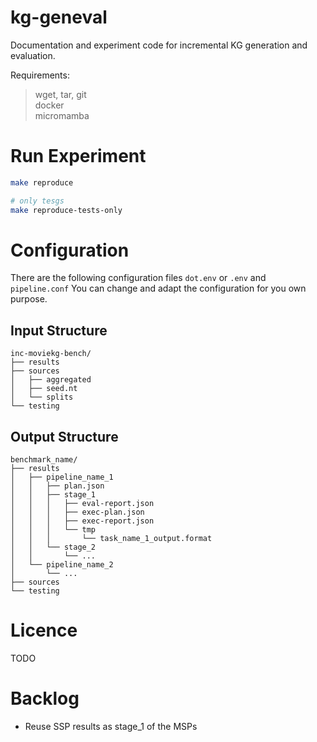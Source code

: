 # kg-geneval
Documentation and experiment code for incremental KG generation and evaluation.

Requirements:
> wget, tar, git \
> docker \
> micromamba

# Run Experiment

```bash
make reproduce

# only tesgs
make reproduce-tests-only
```

# Configuration
There are the following configuration files `dot.env` or `.env` and `pipeline.conf`
You can change and adapt the configuration for you own purpose.

## Input Structure
```
inc-moviekg-bench/
├── results
├── sources
│   ├── aggregated
│   ├── seed.nt
│   └── splits
└── testing
```

## Output Structure

```
benchmark_name/
├── results
│   ├── pipeline_name_1
│   │   ├── plan.json
│   │   ├── stage_1
│   │   │   ├── eval-report.json
│   │   │   ├── exec-plan.json
│   │   │   ├── exec-report.json
│   │   │   └── tmp
│   │   │       └── task_name_1_output.format
│   │   └── stage_2
│   │       └── ...
│   └── pipeline_name_2
│       └── ...
├── sources
└── testing
```

# Licence
TODO

# Backlog
- Reuse SSP results as stage_1 of the MSPs